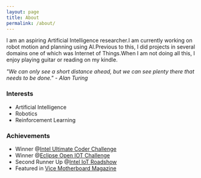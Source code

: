 ```yaml
---
layout: page
title: About
permalink: /about/
---
```


I am an aspiring Artificial Intelligence researcher.I am currently working on robot motion and planning using AI.Previous to this, I did projects in several domains one of which was Internet of Things.When I am not doing all this, I enjoy playing guitar or reading on my kindle. 

*"We can only see a short distance ahead, but we can see plenty there that needs to be done."*
                                                                              *- Alan Turing*

### Interests

* Artificial Intelligence
* Robotics
* Reinforcement Learning

### Achievements

* Winner @[Intel Ultimate Coder Challenge](https://software.intel.com/en-us/blogs/2016/08/05/the-intel-ultimate-coder-challenge-for-iot-winners-have-been-chosen)
* Winner @[Eclipse Open IOT Challenge](https://www.eclipse.org/org/press-release/20160310_iotchallenge_winners2016.php)
* Second Runner Up @[Intel IoT Roadshow](https://drive.google.com/file/d/0ByuvNaTkATl-MUlRWnh4Nl9uaVE/view?usp=sharing)
* Featured in [Vice Motherboard Magazine](https://motherboard.vice.com/en_us/article/a-cognitive-healthcare-system-is-changing-medical-practices-in-remote-areas)


